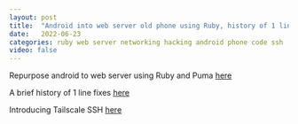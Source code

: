 ```yaml
---
layout: post
title:  "Android into web server old phone using Ruby, history of 1 liners and tailscale"
date:   2022-06-23
categories: ruby web server networking hacking android phone code ssh 
video: false
---
```


Repurpose android to web server using Ruby and Puma [here](//lbrito1.github.io/blog/2020/02/repurposing-android.html)

A brief history of 1 line fixes [here](//flak.tedunangst.com/post/a-brief-history-of-one-line-fixes)

Introducing Tailscale SSH [here](//tailscale.com/blog/tailscale-ssh/)